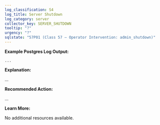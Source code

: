 ```yaml
---
log_classification: S4
log_title: Server Shutdown
log_category: server
collector_key: SERVER_SHUTDOWN
tooltip: "?"
urgency: "?"
sqlstate: "57P01 (Class 57 — Operator Intervention: admin_shutdown)"
---
```


**Example Postgres Log Output:**

```
...
```

**Explanation:**

...

**Recommended Action:**

...

**Learn More:**

No additional resources available.
